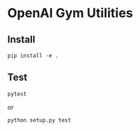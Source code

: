 # OpenAI Gym Utilities
## Install
```shell
pip install -e .
```

## Test
```shell
pytest
```
or
```shell
python setup.py test
```

